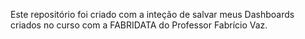 Este repositório foi criado com a inteção de salvar meus Dashboards criados no curso com a FABRIDATA do Professor Fabrício Vaz.
